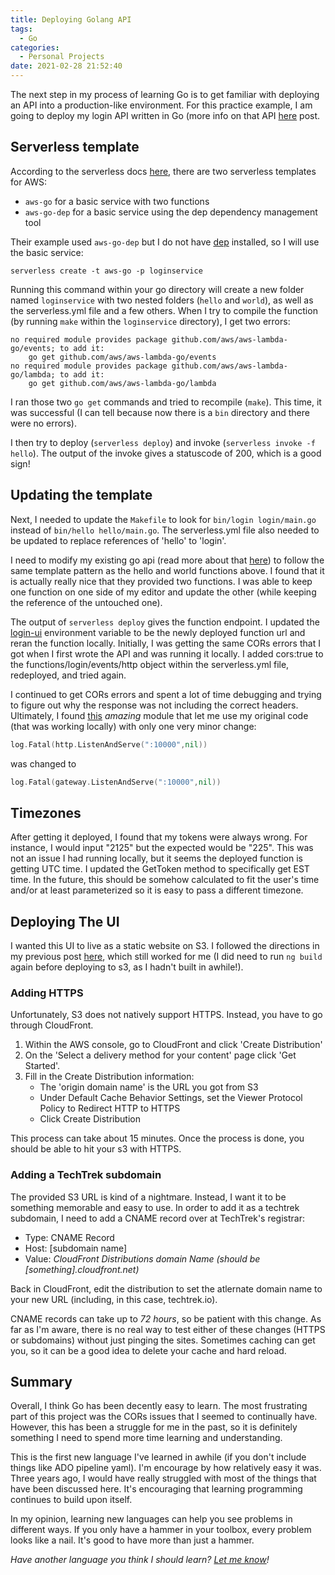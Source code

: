 ```yaml
---
title: Deploying Golang API
tags:
  - Go
categories:
  - Personal Projects
date: 2021-02-28 21:52:40
---
```


The next step in my process of learning Go is to get familiar with deploying an API into a production-like environment.  For this practice example, I am going to deploy my login API written in Go (more info on that API [here](/getting-started-with-go) post.

## Serverless template
According to the serverless docs [here](https://www.serverless.com/blog/framework-example-golang-lambda-support), there are two serverless templates for AWS:

- `aws-go` for a basic service with two functions
- `aws-go-dep` for a basic service using the dep dependency management tool

Their example used `aws-go-dep` but I do not have [dep](https://github.com/golang/dep) installed, so I will use the basic service:

```
serverless create -t aws-go -p loginservice
```

Running this command within your go directory will create a new folder named `loginservice` with two nested folders (`hello` and `world`), as well as the serverless.yml file and a few others.  When I try to compile the function (by running `make` within the `loginservice` directory), I get two errors:
```
no required module provides package github.com/aws/aws-lambda-go/events; to add it:
    go get github.com/aws/aws-lambda-go/events
no required module provides package github.com/aws/aws-lambda-go/lambda; to add it:
    go get github.com/aws/aws-lambda-go/lambda
```
I ran those two `go get` commands and tried to recompile (`make`).  This time, it was successful (I can tell because now there is a `bin` directory and there were no errors).

I then try to deploy (`serverless deploy`) and invoke (`serverless invoke -f hello`).  The output of the invoke gives a statuscode of 200, which is a good sign!

## Updating the template
Next, I needed to update the `Makefile` to look for `bin/login login/main.go` instead of `bin/hello hello/main.go`.  The serverless.yml file also needed to be updated to replace references of 'hello' to 'login'.

I need to modify my existing go api (read more about that [here](/getting-started-with-go)) to follow the same template pattern as the hello and world functions above.  I found that it is actually really nice that they provided two functions.  I was able to keep one function on one side of my editor and update the other (while keeping the reference of the untouched one).


The output of `serverless deploy` gives the function endpoint.  I updated the [login-ui]() environment variable to be the newly deployed function url and reran the function locally.  Initially, I was getting the same CORs errors that I got when I first wrote the API and was running it locally.  I added cors:true to the functions/login/events/http object within the serverless.yml file, redeployed, and tried again.  

I continued to get CORs errors and spent a lot of time debugging and trying to figure out why the response was not including the correct headers.  Ultimately, I found [this](https://github.com/apex/gateway) *amazing* module that let me use my original code (that was working locally) with only one very minor change: 
```go
log.Fatal(http.ListenAndServe(":10000",nil))
```
was changed to 
```go
log.Fatal(gateway.ListenAndServe(":10000",nil))
```

## Timezones
After getting it deployed, I found that my tokens were always wrong.  For instance, I would input "2125" but the expected would be "225".  This was not an issue I had running locally, but it seems the deployed function is getting UTC time.  I updated the GetToken method to specifically get EST time.  In the future, this should be somehow calculated to fit the user's time and/or at least parameterized so it is easy to pass a different timezone.

## Deploying The UI
I wanted this UI to live as a static website on S3.  I followed the directions in my previous post [here](/Building-an-Angular-Web-App-Part-3), which still worked for me (I did need to run `ng build` again before deploying to s3, as I hadn't built in awhile!).

### Adding HTTPS
Unfortunately, S3 does not natively support HTTPS.  Instead, you have to go through CloudFront. 

1. Within the AWS console, go to CloudFront and click 'Create Distribution'
2. On the 'Select a delivery method for your content' page click 'Get Started'.
3. Fill in the Create Distribution information:
	- The 'origin domain name' is the URL you got from S3
	- Under Default Cache Behavior Settings, set the Viewer Protocol Policy to Redirect HTTP to HTTPS
    - Click Create Distribution

This process can take about 15 minutes.  Once the process is done, you should be able to hit your s3 with HTTPS. 

### Adding a TechTrek subdomain
The provided S3 URL is kind of a nightmare.  Instead, I want it to be something memorable and easy to use.  In order to add it as a techtrek subdomain, I need to add a CNAME record over at TechTrek's registrar:
- Type: CNAME Record
- Host: [subdomain name]
- Value: *CloudFront Distributions domain Name (should be [something].cloudfront.net)*

Back in CloudFront, edit the distribution to set the atlernate domain name to your new URL (including, in this case, techtrek.io).

CNAME records can take up to *72 hours*, so be patient with this change.  As far as I'm aware, there is no real way to test either of these changes (HTTPS or subdomains) without just pinging the sites.  Sometimes caching can get you, so it can be a good idea to delete your cache and hard reload.

## Summary
Overall, I think Go has been decently easy to learn.  The most frustrating part of this project was the CORs issues that I seemed to continually have.  However, this has been a struggle for me in the past, so it is definitely something I need to spend more time learning and understanding.

This is the first new language I've learned in awhile (if you don't include things like ADO pipeline yaml).  I'm encourage by how relatively easy it was.  Three years ago, I would have really struggled with most of the things that have been discussed here.  It's encouraging that learning programming continues to build upon itself.  

In my opinion, learning new languages can help you see problems in different ways.  If you only have a hammer in your toolbox, every problem looks like a nail.  It's good to have more than just a hammer.

*Have another language you think I should learn?  [Let me know](/contact)!*